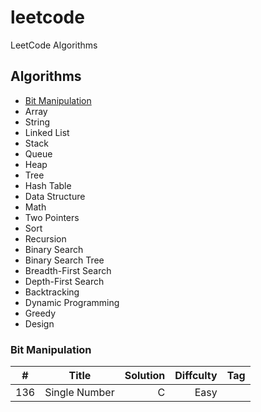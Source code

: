 # leetcode
LeetCode Algorithms

## Algorithms
* [Bit Manipulation](#Bit-Manipulation)
* Array
* String
* Linked List
* Stack
* Queue
* Heap
* Tree
* Hash Table
* Data Structure
* Math
* Two Pointers
* Sort
* Recursion
* Binary Search
* Binary Search Tree
* Breadth-First Search
* Depth-First Search
* Backtracking
* Dynamic Programming
* Greedy
* Design

### Bit Manipulation

| #        | Title           |Solution  | Diffculty  | Tag  |
| ------------- |:-------------:| -----:| -----:| -----:|
|136  | Single Number |C |Easy | |
